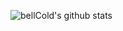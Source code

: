 ![bellCold's github stats](https://github-readme-stats.vercel.app/api?username=bellCold&show_icons=true&theme=merko)

